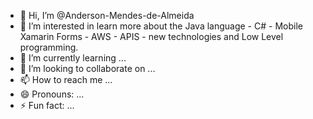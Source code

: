 - 👋 Hi, I’m @Anderson-Mendes-de-Almeida
- 👀 I’m interested in learn more about the Java language - C# - Mobile Xamarin Forms - AWS - APIS - new technologies and Low Level programming.
- 🌱 I’m currently learning ...
- 💞️ I’m looking to collaborate on ...
- 📫 How to reach me ...
- 😄 Pronouns: ...
- ⚡ Fun fact: ...

<!---
Anderson-Mendes-de-Almeida/Anderson-Mendes-de-Almeida is a ✨ special ✨ repository because its `README.md` (this file) appears on your GitHub profile.
You can click the Preview link to take a look at your changes.
--->
